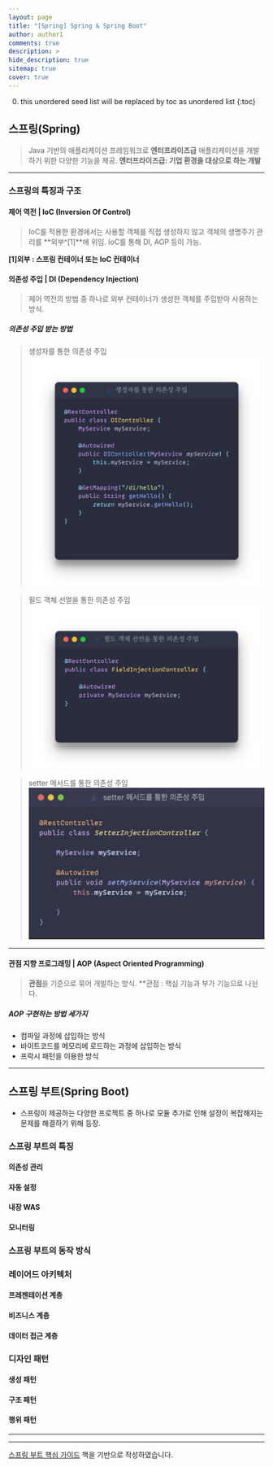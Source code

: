 ```yaml
---
layout: page
title: "[Spring] Spring & Spring Boot"
author: author1
comments: true
description: >
hide_description: true
sitemap: true
cover: true
---
```


0. this unordered seed list will be replaced by toc as unordered list 
{:toc}

## 스프링(Spring)
> Java 기반의 애플리케이션 프레임워크로 **엔터프라이즈급** 애플리케이션을 개발하기 위한 다양한 기능을 제공.
**엔터프라이즈급: 기업 환경을 대상으로 하는 개발**
<hr>

### 스프링의 특징과 구조
#### 제어 역전 | IoC (Inversion Of Control)

> IoC를 적용한 환경에서는 사용할 객체를 직접 생성하지 않고 객체의 생명주기 관리를 **외부^[1]**에 위임.
> IoC를 통해 DI, AOP 등이 가능.

**[1]외부 : 스프링 컨테이너 또는 IoC 컨테이너**<br>

#### 의존성 주입 | DI (Dependency Injection)
> 제어 역전의 방법 중 하나로 외부 컨테이너가 생성한 객체를 주입받아 사용하는 방식.

##### 의존성 주입 받는 방법
> 생성자를 통한 의존성 주입
![image](/assets/study/spring/springBoot/di_constructor.png)

> 필드 객체 선얼을 통한 의존성 주입
![image](/assets/study/spring/springBoot/di_field.png)

> setter 메서드를 통한 의존성 주입
![image](/assets/study/spring/springBoot/di_setter.png)

<hr>

#### 관점 지향 프로그래밍 | AOP (Aspect Oriented Programming)
> **관점**을 기준으로 묶어 개발하는 방식.
**관점 : 핵심 기능과 부가 기능으로 나뉜다.

##### AOP 구현하는 방법 세가지
- 컴파일 과정에 삽입하는 방식
- 바이트코드를 메모리에 로드하는 과정에 삽입하는 방식
- 프락시 패턴을 이용한 방식

<hr>

## 스프링 부트(Spring Boot)
- 스프링이 제공하는 다양한 프로젝트 중 하나로 모듈 추가로 인해 설정이 복잡해지는 문제를 해결하기 위해 등장.

### 스프링 부트의 특징
#### 의존성 관리
#### 자동 설정 
#### 내장 WAS
#### 모니터링

### 스프링 부트의 동작 방식

### 레이어드 아키텍처
#### 프레젠테이션 계층
#### 비즈니스 계층
#### 데이터 접근 계층
### 디자인 패턴
#### 생성 패턴
#### 구조 패턴
#### 행위 패턴

<hr>


<hr>
<a href="https://www.aladin.co.kr/shop/wproduct.aspx?ItemId=296591989">스프링 부트 핵심 가이드</a> 책을 기반으로 작성하였습니다.